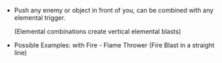 - Push any enemy or object in front of you, can be combined with any elemental trigger.
  
  (Elemental combinations create vertical elemental blasts)

- Possible Examples: with Fire - Flame Thrower (Fire Blast in a straight line)